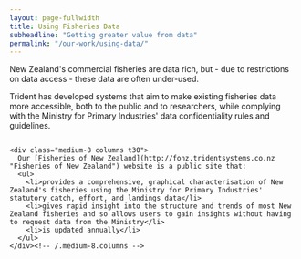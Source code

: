 ```yaml
---
layout: page-fullwidth
title: Using Fisheries Data
subheadline: "Getting greater value from data"
permalink: "/our-work/using-data/"
---
```

New Zealand's commercial fisheries are data rich, but - due to restrictions on data access - these data are often under-used.

Trident has developed systems that aim to make existing fisheries data more accessible, both to the public and to researchers, while complying with the Ministry for Primary Industries' data confidentiality rules and guidelines.



<div class="row">
    <div class="medium-4 columns t30">
      <img src="{{ site.urlimg }}trident-fonz-box.jpg" alt="">
    </div><!-- /.medium-4.columns -->

    <div class="medium-8 columns t30">
      Our [Fisheries of New Zealand](http://fonz.tridentsystems.co.nz "Fisheries of New Zealand") website is a public site that:
      <ul>
        <li>provides a comprehensive, graphical characterisation of New Zealand's fisheries using the Ministry for Primary Industries' statutory catch, effort, and landings data</li>
        <li>gives rapid insight into the structure and trends of most New Zealand fisheries and so allows users to gain insights without having to request data from the Ministry</li>
        <li>is updated annually</li>
      </ul>
    </div><!-- /.medium-8.columns -->
</div><!-- /.row -->

